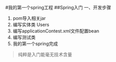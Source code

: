 #我的第一个spring工程
##Spring入门
一、开发步骤
1. pom导入相关jar
2. 编写实体类 Users
3. 编写applicationContest.xml文件配置bean
4. 编写测试类
5. 我的第一个spring完成

>纯粹是入门能毫无技术含量